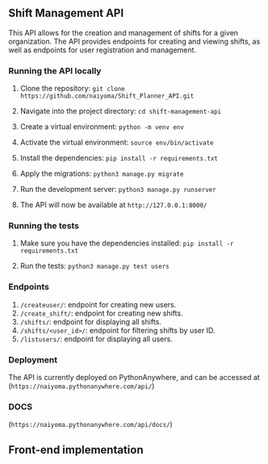 
## Shift Management API
This API allows for the creation and management of shifts for a given organization. The API provides endpoints for creating and viewing shifts, as well as endpoints for user registration and management.



### Running the API locally
1. Clone the repository: `git clone https://github.com/naiyoma/Shift_Planner_API.git`

2. Navigate into the project directory: `cd shift-management-api`

3. Create a virtual environment: `python -m venv env`

4. Activate the virtual environment: `source env/bin/activate`

5. Install the dependencies: `pip install -r requirements.txt`

6. Apply the migrations: `python3 manage.py migrate`

7. Run the development server: `python3 manage.py runserver`

8. The API will now be available at `http://127.0.0.1:8000/`


### Running the tests
1. Make sure you have the dependencies installed: `pip install -r requirements.txt`

2. Run the tests: `python3 manage.py test users`


### Endpoints
1. `/createuser/`: endpoint for creating new users.
2. `/create_shift/`: endpoint for creating new shifts.
3. `/shifts/`: endpoint for displaying all shifts.
4. `/shifts/<user_id>/`: endpoint for filtering shifts by user ID.
5. `/listusers/`: endpoint for displaying all users.

### Deployment
The API is currently deployed on PythonAnywhere, and can be accessed at (`https://naiyoma.pythonanywhere.com/api/`)

### DOCS
(`https://naiyoma.pythonanywhere.com/api/docs/`)


## Front-end implementation
